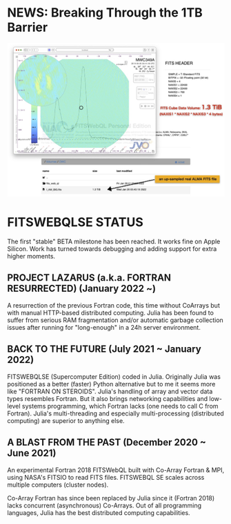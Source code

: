 # NEWS: Breaking Through the 1TB Barrier

![Alt text](IVOA.jpg?raw=true "JVO Breaking Through the 1TB Barrier")

# FITSWEBQLSE STATUS
The first "stable" BETA milestone has been reached. It works fine on Apple Silicon. Work has turned towards debugging and adding support for extra higher moments.

## PROJECT LAZARUS (a.k.a. FORTRAN RESURRECTED) (January 2022 ~)
A resurrection of the previous Fortran code, this time without CoArrays but with manual HTTP-based distributed computing. Julia has been found to suffer from serious RAM fragmentation and/or automatic garbage collection issues after running for "long-enough" in a 24h server environment.

## BACK TO THE FUTURE (July 2021 ~ January 2022)
FITSWEBQLSE (Supercomputer Edition) coded in Julia. Originally Julia was positioned as a better (faster) Python alternative but to me it seems more like "FORTRAN ON STEROIDS". Julia's handling of array and vector data types resembles Fortran. But it also brings networking capabilities and low-level systems programming, which Fortran lacks (one needs to call C from Fortran). Julia's multi-threading and especially multi-processing (distributed computing) are superior to anything else.

## A BLAST FROM THE PAST (December 2020 ~ June 2021)
An experimental Fortran 2018 FITSWebQL built with Co-Array Fortran & MPI, using NASA's FITSIO to read FITS files. FITSWEBQL SE scales across multiple computers (cluster nodes).

Co-Array Fortran has since been replaced by Julia since it (Fortran 2018) lacks concurrent (asynchronous) Co-Arrays. Out of all programming languages, Julia has the best distributed computing capabilities.